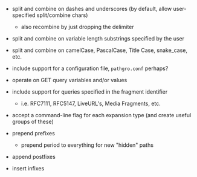 * split and combine on dashes and underscores (by default, allow user-specified split/combine chars)
  - also recombine by just dropping the delimiter

* split and combine on variable length substrings specified by the user

* split and combine on camelCase, PascalCase, Title Case, snake_case, etc.

* include support for a configuration file, `pathgro.conf` perhaps?

* operate on GET query variables and/or values

* include support for queries specified in the fragment identifier
  - i.e. RFC7111, RFC5147, LiveURL's, Media Fragments, etc. 

* accept a command-line flag for each expansion type (and create useful groups of these)

* prepend prefixes
  - prepend period to everything for new "hidden" paths

* append postfixes

* insert infixes

